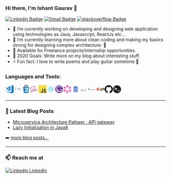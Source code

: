 ### Hi there, I'm Ishant Gaurav 👋 

[![Linkedin Badge](https://img.shields.io/badge/-ishantgaurav-blue?style=flat&logo=Linkedin&logoColor=white&link=https://www.linkedin.com/in/ishant-gaurav-286b283a/)](https://www.linkedin.com/in/ishant-gaurav-286b283a/)
[![Gmail Badge](https://img.shields.io/badge/-ishantgaurav-c14438?style=flat&logo=Gmail&logoColor=white&link=mailto:ishantgaurav131@gmail.com)](mailto:abdullahalrifat95@gmail.com)
[![stackoverflow Badge](https://img.shields.io/badge/-ishantgaurav-%231877F2.svg?&style=flat&logo=stackoverflow&logoColor=white&link=https://stackoverflow.com/users/2323150/ishant-gaurav?tab=profile)](https://stackoverflow.com/users/2323150/ishant-gaurav?tab=profile)


- 🔭 I’m currently working on developing and designing web application using technologies as Java, Javascript, ReactJs etc.. .
- 🌱 I’m currently learning more about clean coding and making my basics strong for designing complex architecture. 🤣
- 👯 Available for Freelance projects/internship opportunities.
- 🥅 2020 Goals: Write more on my blog about interesting stuff.
- ⚡ Fun fact: I love to write poems and play guitar sometime 🤣

### Languages and Tools:

<img align="left" alt="Visual Studio Code" width="26px" src="https://raw.githubusercontent.com/github/explore/80688e429a7d4ef2fca1e82350fe8e3517d3494d/topics/visual-studio-code/visual-studio-code.png" />
<img align="left" alt="HTML5" width="26px" src="https://raw.githubusercontent.com/github/explore/80688e429a7d4ef2fca1e82350fe8e3517d3494d/topics/java/java.png" />
<img align="left" alt="CSS3" width="26px" src="https://raw.githubusercontent.com/github/explore/80688e429a7d4ef2fca1e82350fe8e3517d3494d/topics/css/css.png" />
<img align="left" alt="Sass" width="26px" src="https://raw.githubusercontent.com/github/explore/80688e429a7d4ef2fca1e82350fe8e3517d3494d/topics/sass/sass.png" />
<img align="left" alt="JavaScript" width="26px" src="https://raw.githubusercontent.com/github/explore/80688e429a7d4ef2fca1e82350fe8e3517d3494d/topics/javascript/javascript.png" />
<img align="left" alt="React" width="26px" src="https://raw.githubusercontent.com/github/explore/80688e429a7d4ef2fca1e82350fe8e3517d3494d/topics/react/react.png" />
<img align="left" alt="Gatsby" width="26px" src="https://raw.githubusercontent.com/github/explore/e94815998e4e0713912fed477a1f346ec04c3da2/topics/gatsby/gatsby.png" />
<img align="left" alt="GraphQL" width="26px" src="https://raw.githubusercontent.com/github/explore/80688e429a7d4ef2fca1e82350fe8e3517d3494d/topics/graphql/graphql.png" />
<img align="left" alt="SQL" width="26px" src="https://raw.githubusercontent.com/github/explore/80688e429a7d4ef2fca1e82350fe8e3517d3494d/topics/sql/sql.png" />
<img align="left" alt="MySQL" width="26px" src="https://raw.githubusercontent.com/github/explore/80688e429a7d4ef2fca1e82350fe8e3517d3494d/topics/mysql/mysql.png" />
<img align="left" alt="MongoDB" width="26px" src="https://raw.githubusercontent.com/github/explore/80688e429a7d4ef2fca1e82350fe8e3517d3494d/topics/mongodb/mongodb.png" />
<img align="left" alt="Git" width="26px" src="https://raw.githubusercontent.com/github/explore/80688e429a7d4ef2fca1e82350fe8e3517d3494d/topics/git/git.png" />
<img align="left" alt="GitHub" width="26px" src="https://raw.githubusercontent.com/github/explore/78df643247d429f6cc873026c0622819ad797942/topics/github/github.png" />
<img align="left" alt="Terminal" width="26px" src="https://raw.githubusercontent.com/github/explore/80688e429a7d4ef2fca1e82350fe8e3517d3494d/topics/terminal/terminal.png" />

<br />
<br />

---


### 📕 Latest Blog Posts

<!-- BLOG-POST-LIST:START -->
- [Microservice Architecture Pattwer : API gateway](https://ishantgaurav131.wordpress.com/2020/08/11/api-gateway/)
- [Lazy Initialization in Java8](https://ishantgaurav.in/2021/06/13/lazy-initialization-using-lambdas-java8/) 
<!-- BLOG-POST-LIST:END -->

➡️ [more blog posts...](https://ishantgaurav131.wordpress.com/)

---


### 📫 Reach me at 
[![Linkedin](https://i.stack.imgur.com/gVE0j.png) LinkedIn](https://www.linkedin.com/in/ishant-gaurav-286b283a/)


